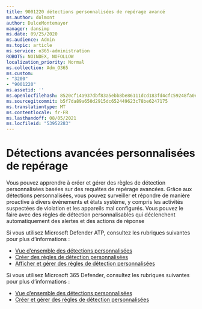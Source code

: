 ```yaml
---
title: 9001220 détections personnalisées de repérage avancé
ms.author: dolmont
author: DulceMontemayor
manager: dansimp
ms.date: 09/25/2020
ms.audience: Admin
ms.topic: article
ms.service: o365-administration
ROBOTS: NOINDEX, NOFOLLOW
localization_priority: Normal
ms.collection: Adm_O365
ms.custom:
- "3200"
- "9001220"
ms.assetid: ''
ms.openlocfilehash: 8520cf14a937dbf83a5ebb8be86111dcd183fd4cfc59248fa0ec3a1e2685714f
ms.sourcegitcommit: b5f7da89a650d2915dc652449623c78be6247175
ms.translationtype: MT
ms.contentlocale: fr-FR
ms.lasthandoff: 08/05/2021
ms.locfileid: "53952283"
---
```

# <a name="advanced-hunting-custom-detections"></a>Détections avancées personnalisées de repérage

Vous pouvez apprendre à créer et gérer des règles de détection personnalisées basées sur des requêtes de repérage avancées. Grâce aux détections personnalisées, vous pouvez surveiller et répondre de manière proactive à divers événements et états système, y compris les activités suspectées de violation et les appareils mal configurés. Vous pouvez le faire avec des règles de détection personnalisables qui déclenchent automatiquement des alertes et des actions de réponse
  
Si vous utilisez Microsoft Defender ATP, consultez les rubriques suivantes pour plus d’informations : 
- [Vue d’ensemble des détections personnalisées](/windows/security/threat-protection/microsoft-defender-atp/overview-custom-detections)
- [Créer des règles de détection personnalisées](/windows/security/threat-protection/microsoft-defender-atp/custom-detection-rules)
- [Afficher et gérer des règles de détection personnalisées](/windows/security/threat-protection/microsoft-defender-atp/custom-detections-manage)

Si vous utilisez Microsoft 365 Defender, consultez les rubriques suivantes pour plus d’informations : 
- [Vue d’ensemble des détections personnalisées](/microsoft-365/security/mtp/custom-detections-overview)
- [Créer et gérer des règles de détection personnalisées](/microsoft-365/security/mtp/custom-detection-rules)
